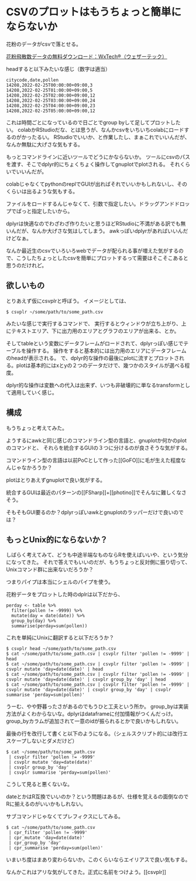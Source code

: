 # CSVのプロットはもうちょっと簡単にならないか

花粉のデータがcsvで落とせる。

[花粉飛散数データの無料ダウンロード：WxTech®（ウェザーテック）](https://wxtech.weathernews.com/pollen/index.html)

headすると以下みたいな感じ（数字は適当）

```
citycode,date,pollen
14208,2022-02-25T00:00:00+09:00,3
14208,2022-02-25T01:00:00+09:00,5
14208,2022-02-25T02:00:00+09:00,12
14208,2022-02-25T03:00:00+09:00,24
14208,2022-02-25T04:00:00+09:00,23
14208,2022-02-25T05:00:00+09:00,12
```

これは時間ごとになっているので日ごとでgroup byして足してプロットしたい。
colabかRStudioだな、とは思うが、なんかcsvをいちいちcolabにロードするのがかったるい。
RStudioでいいか、と作業したし、まぁこれでいいんだが、なんか無駄に大げさな気もする。

もっとコマンドラインに近いツールでどうにかならないか。
ツールにcsvのパスを渡す、そこでdplyr的にちょくちょく操作してgnuplotでplotされる。
それくらいでいいんだが。

colabじゃなくてpythonのreplでGUIが出ればそれでいいかもしれないし、そのくらいは出るような気もする。

ファイルをロードするんじゃなくて、引数で指定したい。ドラッグアンドドロップでぱっと指定したいから。

dplyrは快適なのでわざわざ作りたいと思うほどRStudioに不満がある訳でも無いんだが、なんか大げさな気はしてしまう。
awkっぽいdplyrがあればいいんだけどなぁ。

なんか最近生のcsvでいろいろwebでデータが配られる事が増えた気がするので、こうしたちょっとしたcsvを簡単にプロットするって需要はそこそこあると思うのだけれど。

## 欲しいもの

とりあえず仮にcsvplrと呼ぼう。
イメージとしては、

```
$ csvplr ~/some/path/to/some_path.csv
```

みたいな感じで実行するコマンドで、
実行するとウィンドウが立ち上がり、上にテキストエリア、下に出力用のエリアとグラフのエリアが出来る、とか。

そしてtableという変数にデータフレームがロードされて、dplyrっぽい感じでテーブルを操作する。
操作をすると基本的には出力用のエリアにデータフレームのheadが表示される。
で、dplyr的な操作の最後にplotに流すとプロットされる。plotは基本的にはxとyの２つのデータだけで、幾つかのスタイルが選べる程度。

dplyr的な操作は変数への代入は出来ず、いつも非破壊的に単なるtransformとして適用していく感じ。

## 構成

もうちょっと考えてみた。

ようするにawkと同じ感じのコマンドライン型の言語と、gnuplotか何かのplotのコマンドと、
それらを統合するGUIの３つに分けるのが良さそうな気がする。

コマンドライン型の言語は以前PoCとして作った[[GoFO]]に毛が生えた程度なんじゃなかろうか？

plotはとりあえずgnuplotで良い気がする。

統合するGUIは最近のパターンの[[FSharp]]+[[photino]]でそんなに難しくなさそう。

そもそもGUI要るのか？dplyrっぽいawkとgnuplotのラッパーだけで良いのでは？

## もっとUnix的にならないか？

しばらく考えてみて、どうも中途半端なものならRを使えばいいや、という気分になってきた。
それで答えでもいいのだが、もうちょっと反対側に振り切って、Unixコマンド群に出来ないだろうか？

つまりパイプは本当にシェルのパイプを使う。

花粉データをプロットした時のdplrは以下だから、

```
perday <- table %>%
  filter(pollen != -9999) %>%
  mutate(day = date(date)) %>%
  group_by(day) %>%
  summarise(perday=sum(pollen))
```

これを単純にUnixに翻訳すると以下だろうか？

```
$ csvplr head ~/some/path/to/some_path.csv
$ cat ~/some/path/to/some_path.csv | csvplr filter 'pollen != -9999' | head
$ cat ~/some/path/to/some_path.csv | csvplr filter 'pollen != -9999' | csvplr mutate 'day=date(date)' | head
$ cat ~/some/path/to/some_path.csv | csvplr filter 'pollen != -9999' | csvplr mutate 'day=date(date)' | csvplr group_by 'day' | head
$ cat ~/some/path/to/some_path.csv | csvplr filter 'pollen != -9999' | csvplr mutate 'day=date(date)' | csvplr group_by 'day' | csvplr summarise 'perday=sum(pollen)'
```

うーむ、やや野暮ったさがあるのでもうひと工夫という所か。
group_byは実装方法がよくわからないな。dplyrはdataframeに付加情報がつくんだっけ。
group_byカラムが追加されて一意のidが振られるとかで良いかもしれない。

最後の行を改行して書くと以下のようになる。（シェルスクリプト的には改行エスケープしないとダメだけど）

```
$ cat ~/some/path/to/some_path.csv
 | csvplr filter 'pollen != -9999'
 | csvplr mutate 'day=date(date)'
 | csvplr group_by 'day'
 | csvplr summarise 'perday=sum(pollen)'
```

こうして見ると悪くないな。

dateとかはR互換でいいのか？という問題はあるが、仕様を覚えるの面倒なのでRに揃えるのがいいかもしれない。

サブコマンドじゃなくてプレフィクスにしてみる。

```
$ cat ~/some/path/to/some_path.csv
 | cpr_filter 'pollen != -9999'
 | cpr_mutate 'day=date(date)'
 | cpr_group_by 'day'
 | cpr_summarise 'perday=sum(pollen)'
```

いまいち度はまあり変わらないか。このくらいならエイリアスで良い気もする。

なんかこれはアリな気がしてきた。正式に名前をつけよう。[[csvplr]]